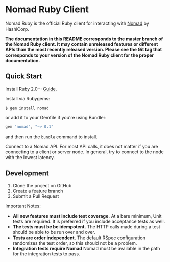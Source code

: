 # Nomad Ruby Client

Nomad Ruby is the official Ruby client for interacting with [Nomad](https://www.nomadproject.io) by HashiCorp.

**The documentation in this README corresponds to the master branch of the Nomad Ruby client. It may contain unreleased features or different APIs than the most recently released version. Please see the Git tag that corresponds to your version of the Nomad Ruby client for the proper documentation.**

## Quick Start

Install Ruby 2.0+: [Guide](https://www.ruby-lang.org/en/documentation/installation/).

Install via Rubygems:

```
$ gem install nomad
```

or add it to your Gemfile if you're using Bundler:

```ruby
gem "nomad", "~> 0.1"
```

and then run the `bundle` command to install.

Connect to a Nomad API. For most API calls, it does not matter if you are
connecting to a client or server node. In general, try to connect to the node
with the lowest latency.

Development
-----------
1. Clone the project on GitHub
2. Create a feature branch
3. Submit a Pull Request

Important Notes:

- **All new features must include test coverage.** At a bare minimum, Unit tests are required. It is preferred if you include acceptance tests as well.
- **The tests must be be idempotent.** The HTTP calls made during a test should be able to be run over and over.
- **Tests are order independent.** The default RSpec configuration randomizes the test order, so this should not be a problem.
- **Integration tests require Nomad**  Nomad must be available in the path for the integration tests to pass.
